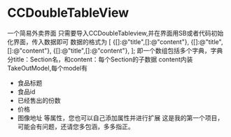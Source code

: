 # CCDoubleTableView
一个简易外卖界面
只需要导入CCDoubleTableview,并在界面用SB或者代码初始化界面，传入数据即可
数据的格式为
[
{[]:@"title",[]:@"content"},
{[]:@"title",[]:@"content"},
{[]:@"title",[]:@"content"},
];
即一个数组包括多个字典，字典分title：Section名，和content：每个Section的子数据
content内装TakeOutModel,每个model有
* 食品标题
 * 食品id
 * 已经售出的份数
 * 价格
 * 图像地址
 等属性，您也可以自己添加属性并进行扩展
 这是我的第一个项目，可能会有问题，还请您多包涵，多多指正。
